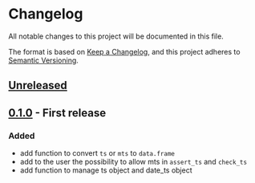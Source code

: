 # Changelog

All notable changes to this project will be documented in this file.

The format is based on [Keep a Changelog](https://keepachangelog.com/en/1.1.0/), and this project adheres
to [Semantic Versioning](https://semver.org/spec/v2.0.0.html).

## [Unreleased]

## [0.1.0] - First release

### Added 

* add function to convert `ts` or `mts` to `data.frame`
* add to the user the possibility to allow mts in `assert_ts` and `check_ts`
* add function to manage ts object and date_ts object

[Unreleased]: https://github.com/TractorTom/date4ts/compare/v0.1.0...HEAD
[0.1.0]: https://github.com/TractorTom/date4ts/releases/tag/v0.1.0
